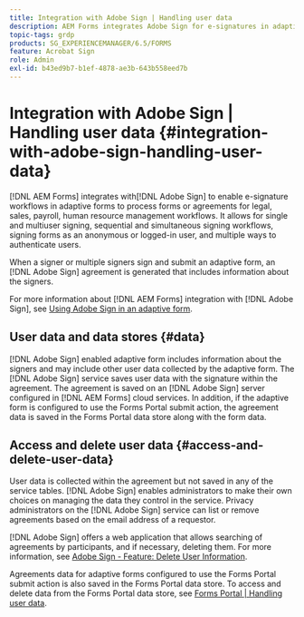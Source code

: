 ```yaml
---
title: Integration with Adobe Sign | Handling user data
description: AEM Forms integrates Adobe Sign for e-signatures in adaptive forms. It supports multiple signing options for various workflows.
topic-tags: grdp
products: SG_EXPERIENCEMANAGER/6.5/FORMS
feature: Acrobat Sign
role: Admin
exl-id: b43ed9b7-b1ef-4878-ae3b-643b558eed7b
---
```

# Integration with Adobe Sign | Handling user data {#integration-with-adobe-sign-handling-user-data}

[!DNL AEM Forms] integrates with[!DNL  Adobe Sign] to enable e-signature workflows in adaptive forms to process forms or agreements for legal, sales, payroll, human resource management workflows. It allows for single and multiuser signing, sequential and simultaneous signing workflows, signing forms as an anonymous or logged-in user, and multiple ways to authenticate users.

When a signer or multiple signers sign and submit an adaptive form, an [!DNL Adobe Sign] agreement is generated that includes information about the signers.

For more information about [!DNL AEM Forms] integration with [!DNL Adobe Sign], see [Using Adobe Sign in an adaptive form](/help/forms/using/working-with-adobe-sign.md).

## User data and data stores {#data}

[!DNL Adobe Sign] enabled adaptive form includes information about the signers and may include other user data collected by the adaptive form. The [!DNL Adobe Sign] service saves user data with the signature within the agreement. The agreement is saved on an [!DNL Adobe Sign] server configured in [!DNL AEM Forms] cloud services. In addition, if the adaptive form is configured to use the Forms Portal submit action, the agreement data is saved in the Forms Portal data store along with the form data.

## Access and delete user data {#access-and-delete-user-data}

User data is collected within the agreement but not saved in any of the service tables. [!DNL Adobe Sign] enables administrators to make their own choices on managing the data they control in the service. Privacy administrators on the [!DNL Adobe Sign] service can list or remove agreements based on the email address of a requestor.

[!DNL Adobe Sign] offers a web application that allows searching of agreements by participants, and if necessary, deleting them. For more information, see [Adobe Sign - Feature: Delete User Information](https://helpx.adobe.com/sign/help/adobesign_gdpr_user_deletion.html).

Agreements data for adaptive forms configured to use the Forms Portal submit action is also saved in the Forms Portal data store. To access and delete data from the Forms Portal data store, see [Forms Portal | Handling user data](/help/forms/using/forms-portal-handling-user-data.md).
